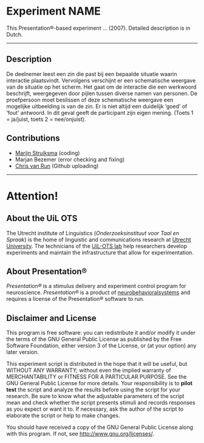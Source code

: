 # Experiment NAME
This Presentation®-based experiment ... (2007). Detailed description is in Dutch.

---
## Description
De deelnemer leest een zin die past bij een bepaalde situatie waarin interactie plaatsvindt. Vervolgens verschijnt er een schematische weergave van de situatie op het scherm. Het gaat om de interactie die een werkwoord beschrijft, weergegeven door pijlen tussen diverse namen van personen. De proefpersoon moet beslissen of deze schematische weergave een mogelijke uitbeelding is van de zin. Er is niet altijd een duidelijk ‘goed’ of ‘fout’ antwoord. In dit geval geeft de participant zijn eigen mening. (Toets 1 = ja/juist, toets 2 = nee/onjuist).


## Contributions
*   [Marijn Struiksma](https://www.uu.nl/medewerkers/mstruiksma) (coding)
*   Marjan Bezemer (error checking and fixing)
*   [Chris van Run](https://www.uu.nl/medewerkers/CPAvanRun) (Github uploading)


---
# Attention!

## About the UiL OTS
The Utrecht institute of Linguistics (_Onderzoeksinstituut voor Taal en Spraak_) is the home of linguistic and communications research at [Utrecht University](https://www.uu.nl/). The technicians of the [UiL-OTS lab](https://uilots-labs.wp.hum.uu.nl/) help researchers develop experiments and maintain the infrastructure that allow for experimentation.

## About Presentation®
_Presentation®_ is a stimulus delivery and experiment control program for neuroscience. _Presentation®_ is a product of [neurobehavioralsystems](https://www.neurobs.com/) and requires a license of the Presentation® software to run.

## Disclaimer and License
This program is free software: you can redistribute it and/or modify
it under the terms of the GNU General Public License as published by
the Free Software Foundation, either version 3 of the License, or
(at your option) any later version.

This experiment script is distributed in the hope that it will be useful,
but WITHOUT ANY WARRANTY; without even the implied warranty of
MERCHANTABILITY or FITNESS FOR A PARTICULAR PURPOSE.  See the
GNU General Public License for more details. Your responsibility is to **pilot test** the script and analyze the results before using the script for your research. Be sure to know what the adjustable parameters of the script mean and check whether the script presents stimuli and records responses as you expect or want it to. If necessary, ask the author of the script to elaborate the script or help to make changes.

You should have received a copy of the GNU General Public License
along with this program.  If not, see <http://www.gnu.org/licenses/>.
